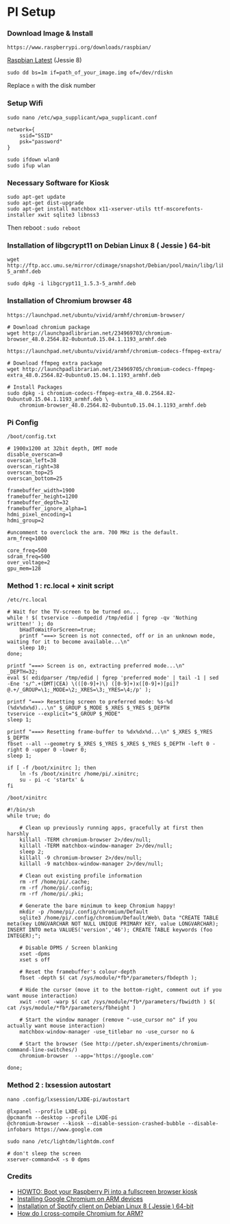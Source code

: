# PI Setup

### Download Image & Install

`https://www.raspberrypi.org/downloads/raspbian/`

[Raspbian Latest](https://downloads.raspberrypi.org/raspbian_latest.torrent) (Jessie 8)

`sudo dd bs=1m if=path_of_your_image.img of=/dev/rdiskn`

Replace `n` with the disk number

### Setup Wifi

`sudo nano /etc/wpa_supplicant/wpa_supplicant.conf`

```
network={
    ssid="SSID"
    psk="password"
}
```

```
sudo ifdown wlan0
sudo ifup wlan
```

### Necessary Software for Kiosk
```
sudo apt-get update
sudo apt-get dist-upgrade
sudo apt-get install matchbox x11-xserver-utils ttf-mscorefonts-installer xwit sqlite3 libnss3
```

Then reboot : `sudo reboot`


### Installation of libgcrypt11 on Debian Linux 8 ( Jessie ) 64-bit

```
wget http://ftp.acc.umu.se/mirror/cdimage/snapshot/Debian/pool/main/libg/libgcrypt11/libgcrypt11_1.5.3-5_armhf.deb

sudo dpkg -i libgcrypt11_1.5.3-5_armhf.deb
```

### Installation of Chromium browser 48

`https://launchpad.net/ubuntu/vivid/armhf/chromium-browser/`

```
# Download chromium package
wget http://launchpadlibrarian.net/234969703/chromium-browser_48.0.2564.82-0ubuntu0.15.04.1.1193_armhf.deb
```

`https://launchpad.net/ubuntu/vivid/armhf/chromium-codecs-ffmpeg-extra/`

```
# Download ffmpeg extra package
wget http://launchpadlibrarian.net/234969705/chromium-codecs-ffmpeg-extra_48.0.2564.82-0ubuntu0.15.04.1.1193_armhf.deb
```

```
# Install Packages
sudo dpkg -i chromium-codecs-ffmpeg-extra_48.0.2564.82-0ubuntu0.15.04.1.1193_armhf.deb \ 
	chromium-browser_48.0.2564.82-0ubuntu0.15.04.1.1193_armhf.deb
```

### Pi Config 

`/boot/config.txt`

```
# 1900x1200 at 32bit depth, DMT mode
disable_overscan=0
overscan_left=38
overscan_right=38
overscan_top=25
overscan_bottom=25

framebuffer_width=1900
framebuffer_height=1200
framebuffer_depth=32
framebuffer_ignore_alpha=1
hdmi_pixel_encoding=1
hdmi_group=2

#uncomment to overclock the arm. 700 MHz is the default.
arm_freq=1000

core_freq=500
sdram_freq=500
over_voltage=2
gpu_mem=128
```

### Method 1 : rc.local + xinit script

`/etc/rc.local`

```
# Wait for the TV-screen to be turned on...
while ! $( tvservice --dumpedid /tmp/edid | fgrep -qv 'Nothing written!' ); do
	bHadToWaitForScreen=true;
	printf "===> Screen is not connected, off or in an unknown mode, waiting for it to become available...\n"
	sleep 10;
done;

printf "===> Screen is on, extracting preferred mode...\n"
_DEPTH=32;
eval $( edidparser /tmp/edid | fgrep 'preferred mode' | tail -1 | sed -Ene 's/^.+(DMT|CEA) \(([0-9]+)\) ([0-9]+)x([0-9]+)[pi]? @.+/_GROUP=\1;_MODE=\2;_XRES=\3;_YRES=\4;/p' );

printf "===> Resetting screen to preferred mode: %s-%d (%dx%dx%d)...\n" $_GROUP $_MODE $_XRES $_YRES $_DEPTH
tvservice --explicit="$_GROUP $_MODE"
sleep 1;

printf "===> Resetting frame-buffer to %dx%dx%d...\n" $_XRES $_YRES $_DEPTH
fbset --all --geometry $_XRES $_YRES $_XRES $_YRES $_DEPTH -left 0 -right 0 -upper 0 -lower 0;
sleep 1;

if [ -f /boot/xinitrc ]; then
	ln -fs /boot/xinitrc /home/pi/.xinitrc;
	su - pi -c 'startx' &
fi
```


`/boot/xinitrc`

```
#!/bin/sh
while true; do

	# Clean up previously running apps, gracefully at first then harshly
	killall -TERM chromium-browser 2>/dev/null;
	killall -TERM matchbox-window-manager 2>/dev/null;
	sleep 2;
	killall -9 chromium-browser 2>/dev/null;
	killall -9 matchbox-window-manager 2>/dev/null;

	# Clean out existing profile information
	rm -rf /home/pi/.cache;
	rm -rf /home/pi/.config;
	rm -rf /home/pi/.pki;

	# Generate the bare minimum to keep Chromium happy!
	mkdir -p /home/pi/.config/chromium/Default
	sqlite3 /home/pi/.config/chromium/Default/Web\ Data "CREATE TABLE meta(key LONGVARCHAR NOT NULL UNIQUE PRIMARY KEY, value LONGVARCHAR); INSERT INTO meta VALUES('version','46'); CREATE TABLE keywords (foo INTEGER);";

	# Disable DPMS / Screen blanking
	xset -dpms
	xset s off

	# Reset the framebuffer's colour-depth
	fbset -depth $( cat /sys/module/*fb*/parameters/fbdepth );

	# Hide the cursor (move it to the bottom-right, comment out if you want mouse interaction)
	xwit -root -warp $( cat /sys/module/*fb*/parameters/fbwidth ) $( cat /sys/module/*fb*/parameters/fbheight )

	# Start the window manager (remove "-use_cursor no" if you actually want mouse interaction)
	matchbox-window-manager -use_titlebar no -use_cursor no &

	# Start the browser (See http://peter.sh/experiments/chromium-command-line-switches/)
	chromium-browser  --app='https://google.com'

done;
```

### Method 2 : lxsession autostart

`nano .config/lxsession/LXDE-pi/autostart`

```
@lxpanel --profile LXDE-pi
@pcmanfm --desktop --profile LXDE-pi
@chromium-browser --kiosk --disable-session-crashed-bubble --disable-infobars https://www.google.com
```

`sudo nano /etc/lightdm/lightdm.conf`

```
# don't sleep the screen
xserver-command=X -s 0 dpms
```

### Credits

* [HOWTO: Boot your Raspberry Pi into a fullscreen browser kiosk](http://blogs.wcode.org/2013/09/howto-boot-your-raspberry-pi-into-a-fullscreen-browser-kiosk/)
* [Installing Google Chromium on ARM devices](http://blog.valitov.me/2014/06/installing-google-chromium-on-arm.html)
* [Installation of Spotify client on Debian Linux 8 ( Jessie ) 64-bit](http://linuxconfig.org/installation-of-spotify-client-on-debian-linux-8-jessie-64-bit)
* [How do I cross-compile Chromium for ARM?](http://unix.stackexchange.com/questions/176794/how-do-i-cross-compile-chromium-for-arm)